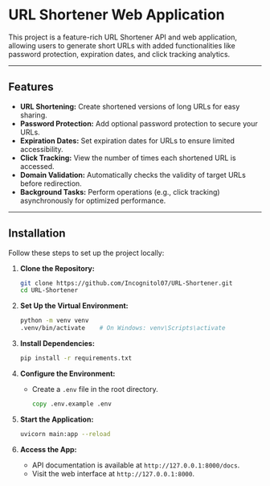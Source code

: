 # URL Shortener Web Application

This project is a feature-rich URL Shortener API and web application, allowing users to generate short URLs with added functionalities like password protection, expiration dates, and click tracking analytics.

---

## Features

- **URL Shortening:** Create shortened versions of long URLs for easy sharing.
- **Password Protection:** Add optional password protection to secure your URLs.
- **Expiration Dates:** Set expiration dates for URLs to ensure limited accessibility.
- **Click Tracking:** View the number of times each shortened URL is accessed.
- **Domain Validation:** Automatically checks the validity of target URLs before redirection.
- **Background Tasks:** Perform operations (e.g., click tracking) asynchronously for optimized performance.

---

## Installation

Follow these steps to set up the project locally:

1. **Clone the Repository:**

   ```bash
   git clone https://github.com/Incognitol07/URL-Shortener.git
   cd URL-Shortener
   ```

2. **Set Up the Virtual Environment:**

   ```bash
   python -m venv venv
   .venv/bin/activate    # On Windows: venv\Scripts\activate
   ```

3. **Install Dependencies:**

   ```bash
   pip install -r requirements.txt
   ```

4. **Configure the Environment:**
   - Create a `.env` file in the root directory.

        ```cmd
        copy .env.example .env
        ```

5. **Start the Application:**

   ```bash
   uvicorn main:app --reload
   ```

6. **Access the App:**
   - API documentation is available at `http://127.0.0.1:8000/docs`.
   - Visit the web interface at `http://127.0.0.1:8000`.
